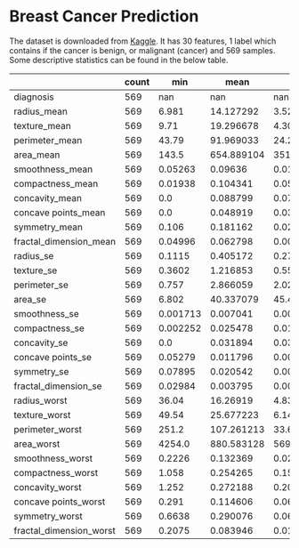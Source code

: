 # Breast Cancer Prediction

The dataset is downloaded from [Kaggle](https://www.kaggle.com/datasets/vijayaadithyanvg/breast-cancer-prediction). It has 30 features, 1 label which contains if the cancer is benign, or malignant (cancer) and 569 samples. Some descriptive statistics can be found in the below table.


|                         | count | min      | mean       | std        | max     |
|-------------------------|-------|----------|------------|------------|---------|
| diagnosis               | 569   | nan      | nan        | nan        | nan     |
| radius_mean             | 569   | 6.981    | 14.127292  | 3.524049   | 28.11   |
| texture_mean            | 569   | 9.71     | 19.296678  | 4.301816   | 39.28   |
| perimeter_mean          | 569   | 43.79    | 91.969033  | 24.298981  | 188.5   |
| area_mean               | 569   | 143.5    | 654.889104 | 351.914129 | 2501.0  |
| smoothness_mean         | 569   | 0.05263  | 0.09636    | 0.014064   | 0.1634  |
| compactness_mean        | 569   | 0.01938  | 0.104341   | 0.052813   | 0.3454  |
| concavity_mean          | 569   | 0.0      | 0.088799   | 0.07972    | 0.4268  |
| concave points_mean     | 569   | 0.0      | 0.048919   | 0.038803   | 0.2012  |
| symmetry_mean           | 569   | 0.106    | 0.181162   | 0.027414   | 0.304   |
| fractal_dimension_mean  | 569   | 0.04996  | 0.062798   | 0.00706    | 0.09744 |
| radius_se               | 569   | 0.1115   | 0.405172   | 0.277313   | 2.873   |
| texture_se              | 569   | 0.3602   | 1.216853   | 0.551648   | 4.885   |
| perimeter_se            | 569   | 0.757    | 2.866059   | 2.021855   | 21.98   |
| area_se                 | 569   | 6.802    | 40.337079  | 45.491006  | 542.2   |
| smoothness_se           | 569   | 0.001713 | 0.007041   | 0.003003   | 0.03113 |
| compactness_se          | 569   | 0.002252 | 0.025478   | 0.017908   | 0.1354  |
| concavity_se            | 569   | 0.0      | 0.031894   | 0.030186   | 0.396   |
| concave points_se       | 569   | 0.05279  | 0.011796   | 0.00617    | 0.0     |
| symmetry_se             | 569   | 0.07895  | 0.020542   | 0.008266   | 0.007882|
| fractal_dimension_se    | 569   | 0.02984  | 0.003795   | 0.002646   | 0.000895|
| radius_worst            | 569   | 36.04    | 16.26919   | 4.833242   | 7.93    |
| texture_worst           | 569   | 49.54    | 25.677223  | 6.146258   | 12.02   |
| perimeter_worst         | 569   | 251.2    | 107.261213 | 33.602542  | 50.41   |
| area_worst              | 569   | 4254.0   | 880.583128 | 569.356993 | 185.2   |
| smoothness_worst        | 569   | 0.2226   | 0.132369   | 0.022832   | 0.07117 |
| compactness_worst       | 569   | 1.058    | 0.254265   | 0.157336   | 0.02729 |
| concavity_worst         | 569   | 1.252    | 0.272188   | 0.208624   | 0.0     |
| concave points_worst    | 569   | 0.291    | 0.114606   | 0.065732   | 0.0     |
| symmetry_worst          | 569   | 0.6638   | 0.290076   | 0.061867   | 0.1565  |
| fractal_dimension_worst | 569   | 0.2075   | 0.083946   | 0.018061   | 0.05504 |

